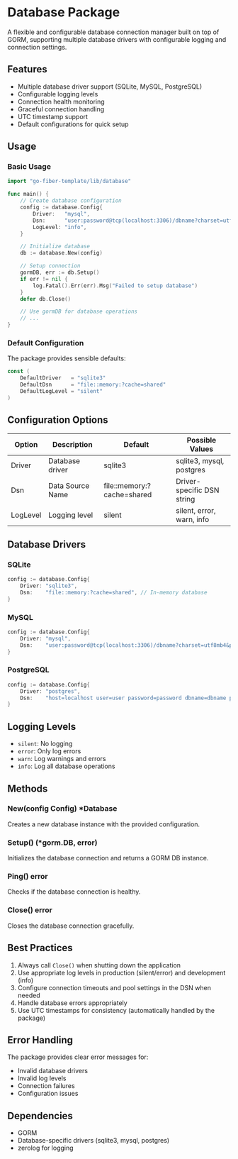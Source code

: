 # Database Package

A flexible and configurable database connection manager built on top of GORM, supporting multiple database drivers with configurable logging and connection settings.

## Features

- Multiple database driver support (SQLite, MySQL, PostgreSQL)
- Configurable logging levels
- Connection health monitoring
- Graceful connection handling
- UTC timestamp support
- Default configurations for quick setup

## Usage

### Basic Usage

```go
import "go-fiber-template/lib/database"

func main() {
    // Create database configuration
    config := database.Config{
        Driver:   "mysql",
        Dsn:      "user:password@tcp(localhost:3306)/dbname?charset=utf8mb4&parseTime=True&loc=Local",
        LogLevel: "info",
    }

    // Initialize database
    db := database.New(config)

    // Setup connection
    gormDB, err := db.Setup()
    if err != nil {
        log.Fatal().Err(err).Msg("Failed to setup database")
    }
    defer db.Close()

    // Use gormDB for database operations
    // ...
}
```

### Default Configuration

The package provides sensible defaults:

```go
const (
    DefaultDriver   = "sqlite3"
    DefaultDsn      = "file::memory:?cache=shared"
    DefaultLogLevel = "silent"
)
```

## Configuration Options

| Option   | Description      | Default                    | Possible Values            |
| -------- | ---------------- | -------------------------- | -------------------------- |
| Driver   | Database driver  | sqlite3                    | sqlite3, mysql, postgres   |
| Dsn      | Data Source Name | file::memory:?cache=shared | Driver-specific DSN string |
| LogLevel | Logging level    | silent                     | silent, error, warn, info  |

## Database Drivers

### SQLite

```go
config := database.Config{
    Driver: "sqlite3",
    Dsn:    "file::memory:?cache=shared", // In-memory database
}
```

### MySQL

```go
config := database.Config{
    Driver: "mysql",
    Dsn:    "user:password@tcp(localhost:3306)/dbname?charset=utf8mb4&parseTime=True&loc=Local",
}
```

### PostgreSQL

```go
config := database.Config{
    Driver: "postgres",
    Dsn:    "host=localhost user=user password=password dbname=dbname port=5432 sslmode=disable",
}
```

## Logging Levels

- `silent`: No logging
- `error`: Only log errors
- `warn`: Log warnings and errors
- `info`: Log all database operations

## Methods

### New(config Config) \*Database

Creates a new database instance with the provided configuration.

### Setup() (\*gorm.DB, error)

Initializes the database connection and returns a GORM DB instance.

### Ping() error

Checks if the database connection is healthy.

### Close() error

Closes the database connection gracefully.

## Best Practices

1. Always call `Close()` when shutting down the application
2. Use appropriate log levels in production (silent/error) and development (info)
3. Configure connection timeouts and pool settings in the DSN when needed
4. Handle database errors appropriately
5. Use UTC timestamps for consistency (automatically handled by the package)

## Error Handling

The package provides clear error messages for:

- Invalid database drivers
- Invalid log levels
- Connection failures
- Configuration issues

## Dependencies

- GORM
- Database-specific drivers (sqlite3, mysql, postgres)
- zerolog for logging
